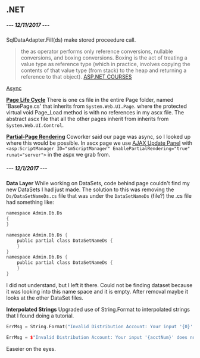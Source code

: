 ## .NET
##### --- **12/11/2017** ---
SqlDataAdapter.Fill(ds) make stored proceedure call.

>the as operator performs only reference conversions, nullable conversions, and boxing conversions.
 Boxing is the act of treating a value type as reference type (which in practice, involves copying the contents of that value type (from stack) to the heap and returning a reference to that object).
[ASP.NET COURSES](https://www.asp.net/freecourses)

[Async](https://docs.microsoft.com/en-us/dotnet/csharp/async)

[**Page Life Cycle**](https://msdn.microsoft.com/en-us/library/ms178472.aspx#login_control_events)
There is one cs file in the entire Page folder, named 'BasePage.cs' that inherits from `System.Web.UI.Page`. where the protected virtual void Page_Load method is with no references in my ascx file. The abstract ascx file that all the other pages inherit from inherits from `System.Web.UI.Control`.

[**Partial-Page Rendering**](https://www.codeproject.com/Tips/656031/How-to-enable-partial-rendering-with-the-AJAX-Upda)
Coworker said our page was async, so I looked up where this would be possible.
In ascx page we use [AJAX Update Panel](https://msdn.microsoft.com/en-us/library/cc295545.aspx) with `<asp:ScriptManager ID="smScriptManager" EnablePartialRendering="true" runat="server">` in the aspx we grab from. 

##### --- **12/1/2017** ---
**Data Layer**
While working on DataSets, code behind page couldn't find my new DataSets I had just made. The solution to this was removing the `Ds/DataSetNameDs.cs` file that was under the `DataSetNameDs` (file?) the .cs file had something like:
```c
namespace Admin.Db.Ds
{
}

namespace Admin.Db.Ds {
    public partial class DataSetNameDs {
    }
}
namespace Admin.Db.Ds {
    public partial class DataSetNameDs {
    }
}
```
I did not understand, but I left it there. Could not be finding dataset because it was looking into this name space and it is empty. After removal maybe it looks at the other DataSet files.

**Interpolated Strings**
Upgraded use of String.Format to interpolated strings that I found doing a tutorial.
```c++
ErrMsg = String.Format("Invalid Distribution Account: Your input '{0}' does not match validation rule '{1}' for type '{2}'.", acctNum, row.ValidationDescr, row.RemitDistributionTypeDescr);

ErrMsg = $"Invalid Distribution Account: Your input '{acctNum}' does not match validation rule '{row.ValidationDescr}' for type '{row.RemitDistributionTypeDescr}'.";
```
Easeier on the eyes.